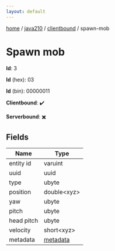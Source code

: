 ```yaml
---
layout: default
---
```


[home](/)  /  [java210](/protocol/java210)  /  [clientbound](/protocol/java210/clientbound)  /  spawn-mob

# Spawn mob

**Id**: 3

**Id** (hex): 03

**Id** (bin): 00000011

**Clientbound**: ✔️

**Serverbound**: ✖️

## Fields

Name | Type
---|---
entity id | varuint
uuid | uuid
type | ubyte
position | double&lt;xyz&gt;
yaw | ubyte
pitch | ubyte
head pitch | ubyte
velocity | short&lt;xyz&gt;
metadata | [metadata](/protocol/java210/metadata)

